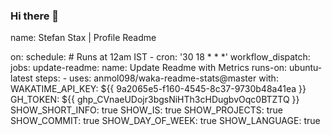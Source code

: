 ### Hi there 👋

name: Stefan Stax | Profile Readme

on:
  schedule:
    # Runs at 12am IST
    - cron: '30 18 * * *'
  workflow_dispatch:
jobs:
  update-readme:
    name: Update Readme with Metrics
    runs-on: ubuntu-latest
    steps:
      - uses: anmol098/waka-readme-stats@master
        with:
          WAKATIME_API_KEY: ${{ 9a2065e5-f160-4545-8c37-9730b48a41ea }}
          GH_TOKEN: ${{ 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 }}
          SHOW_SHORT_INFO: true
          SHOW_IS: true
          SHOW_PROJECTS: true
          SHOW_COMMIT: true
          SHOW_DAY_OF_WEEK: true
          SHOW_LANGUAGE: true
          
          
